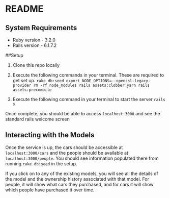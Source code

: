 # README

## System Requirements
* Ruby version - 3.2.0
* Rails version - 6.1.7.2


##Setup

1. Clone this repo locally
2. Execute the following commands in your terminal. These are required to get set up.
`
rake db:seed
export NODE_OPTIONS=--openssl-legacy-provider
rm -rf node_modules
rails assets:clobber
yarn
rails assets:precompile
`


3. Execute the following command in your terminal to start the server `rails s`

Once complete, you should be able to access `localhost:3000` and see the standard rails welcome screen


## Interacting with the Models

Once the service is up, the cars should be accessible at `localhost:3000/cars` and the people should be available at `localhost:3000/people`. You should see information populated there from running `rake db:seed` in the setup.

If you click on to any of the existing models, you will see all the details of the model and the ownership history associated with that model. For people, it will show what cars they purchased, and for cars it will show which people have purchased it over time.
